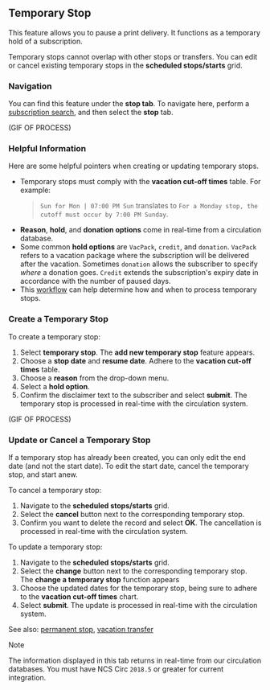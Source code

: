 ## Temporary Stop

This feature allows you to pause a print delivery. It functions as a temporary hold of a subscription.

Temporary stops cannot overlap with other stops or transfers. You can edit or cancel existing temporary stops in the **scheduled stops/starts** grid. 

### Navigation

You can find this feature under the **stop tab**. To navigate here, perform a [subscription search](www.subsearch.com), and then select the **stop** tab.

(GIF OF PROCESS)

### Helpful Information

Here are some helpful pointers when creating or updating temporary stops.

- Temporary stops must comply with the **vacation cut-off times** table.
For example:
    > `Sun for Mon | 07:00 PM Sun` translates to `For a Monday stop, the cutoff must occur by 7:00 PM Sunday`.
- **Reason**, **hold**, and **donation options** come in real-time from a circulation database.
- Some common **hold options** are `VacPack`, `credit`, and `donation`. `VacPack` refers to a vacation package where the subscription will be delivered after the vacation. Sometimes `donation` allows the subscriber to specify *where* a donation goes. `Credit` extends the subscription's expiry date in accordance with the number of paused days.
- This [workflow](example.com) can help determine how and when to process temporary stops.

### Create a Temporary Stop

To create a temporary stop:

1. Select **temporary stop**. The **add new temporary stop** feature appears.
2. Choose a **stop date** and **resume date**. Adhere to the **vacation cut-off times** table.
3. Choose a **reason** from the drop-down menu.
4. Select a **hold option**.
5. Confirm the disclaimer text to the subscriber and select **submit**. The temporary stop is processed in real-time with the circulation system.

(GIF OF PROCESS)

### Update or Cancel a Temporary Stop

If a temporary stop has already been created, you can only edit the end date (and not the start date). To edit the start date, cancel the temporary stop, and start anew.

To cancel a temporary stop:

1. Navigate to the **scheduled stops/starts** grid.
2. Select the **cancel** button next to the corresponding temporary stop.
3. Confirm you want to delete the record and select **OK**. The cancellation is processed in real-time with the circulation system.

To update a temporary stop:

1. Navigate to the **scheduled stops/starts** grid.
2. Select the **change** button next to the corresponding temporary stop. The **change a temporary stop** function appears
3. Choose the updated dates for the temporary stop, being sure to adhere to the **vacation cut-off times** chart.
4. Select **submit**. The update is processed in real-time with the circulation system.

See also: [permanent stop](example.com), [vacation transfer](example.com)


> [!NOTE]
> The information displayed in this tab returns in real-time from our circulation databases.
> You must have NCS Circ `2018.5` or greater for current integration.

<br><br><br><br><br><br><br><br><br><br>